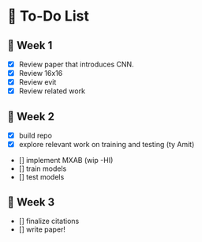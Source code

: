 # 📝 To-Do List

## 📅 Week 1

- [x] Review paper that introduces CNN.
- [x] Review 16x16
- [x] Review evit
- [x] Review related work

## 📅 Week 2

- [x] build repo
- [x] explore relevant work on training and testing (ty Amit)
- [] implement MXAB (wip -HI)
- [] train models
- [] test models

## 📅 Week 3

- [] finalize citations
- [] write paper!
